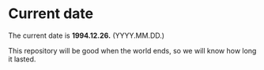 # Current date

The current date is **1994.12.26.** (YYYY.MM.DD.)

This repository will be good when the world ends, so we will know how long it lasted.